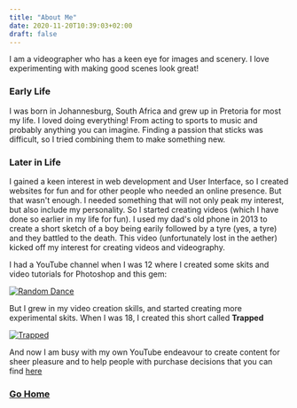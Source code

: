 ```yaml
---
title: "About Me"
date: 2020-11-20T10:39:03+02:00
draft: false
---
```

I am a videographer who has a keen eye for images and scenery. I love experimenting with making good scenes look great!

### Early Life

I was born in Johannesburg, South Africa and grew up in Pretoria for most my life. I loved doing everything! From acting to sports to music and probably anything you can imagine. Finding a passion that sticks was difficult, so I tried combining them to make something new. 

### Later in Life

I gained a keen interest in web development and User Interface, so I created websites for fun and for other people who needed an online presence. But that wasn't enough. I needed something that will not only peak my interest, but also include my personality. So I started creating videos (which I have done so earlier in my life for fun). I used my dad's old phone in 2013 to create a short sketch of a boy being earily followed by a tyre (yes, a tyre) and they battled to the death. This video (unfortunately lost in the aether) kicked off my interest for creating videos and videography.

I had a YouTube channel when I was 12 where I created some skits and video tutorials for Photoshop and this gem:

[ ![Random Dance](https://img.youtube.com/vi/EhlE2tHvJIc/1.jpg)](https://www.youtube.com/watch?v=EhlE2tHvJIc)

But I grew in my video creation skills, and started creating more experimental skits. When I was 18, I created this short called **Trapped**

[ ![Trapped](https://img.youtube.com/vi/k4g84zQaxWY/1.jpg)](https://www.youtube.com/watch?v=k4g84zQaxWY)

And now I am busy with my own YouTube endeavour to create content for sheer pleasure and to help people with purchase decisions that you can find [here](https://www.youtube.com/channel/UCa-HIPH3bElMyLVBqt611Qw?view_as=subscriber)

### [Go Home](/)